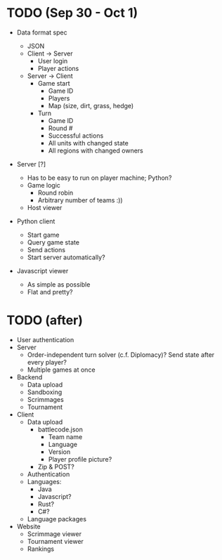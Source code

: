 # TODO (Sep 30 - Oct 1)
- Data format spec
    - JSON
    - Client -> Server
        - User login
        - Player actions
    - Server -> Client
        - Game start
            - Game ID
            - Players
            - Map (size, dirt, grass, hedge)
        - Turn
            - Game ID
            - Round #
            - Successful actions
            - All units with changed state
            - All regions with changed owners

- Server [?]
    - Has to be easy to run on player machine; Python?
    - Game logic
        - Round robin
        - Arbitrary number of teams :))
    - Host viewer

- Python client
    - Start game
    - Query game state
    - Send actions
    - Start server automatically?

- Javascript viewer
    - As simple as possible
    - Flat and pretty?

# TODO (after)
- User authentication
- Server 
    - Order-independent turn solver (c.f. Diplomacy)? Send state after every player?
    - Multiple games at once
- Backend
    - Data upload
    - Sandboxing
    - Scrimmages
    - Tournament
- Client
    - Data upload
        - battlecode.json
            - Team name
            - Language
            - Version
            - Player profile picture?
        - Zip & POST?
    - Authentication
    - Languages:
        - Java
        - Javascript?
        - Rust?
        - C#?
    - Language packages
- Website
    - Scrimmage viewer
    - Tournament viewer
    - Rankings
